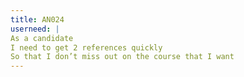 ```yaml
---
title: AN024
userneed: |
As a candidate
I need to get 2 references quickly
So that I don’t miss out on the course that I want
---
```

